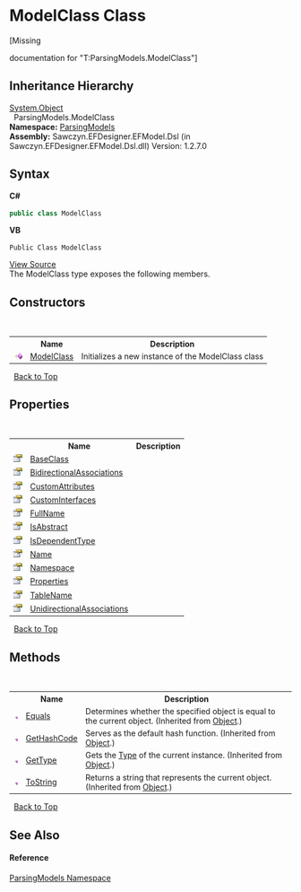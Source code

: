 # ModelClass Class
 

\[Missing <summary> documentation for "T:ParsingModels.ModelClass"\]


## Inheritance Hierarchy
<a href="http://msdn2.microsoft.com/en-us/library/e5kfa45b" target="_blank">System.Object</a><br />&nbsp;&nbsp;ParsingModels.ModelClass<br />
**Namespace:**&nbsp;<a href="N_ParsingModels">ParsingModels</a><br />**Assembly:**&nbsp;Sawczyn.EFDesigner.EFModel.Dsl (in Sawczyn.EFDesigner.EFModel.Dsl.dll) Version: 1.2.7.0

## Syntax

**C#**<br />
``` C#
public class ModelClass
```

**VB**<br />
``` VB
Public Class ModelClass
```

<a href="https://github.com/msawczyn/EFDesigner/tree/master/src/ParsingModels/ModelClass.cs" title="View the source code">View Source</a><br />
The ModelClass type exposes the following members.


## Constructors
&nbsp;<table><tr><th></th><th>Name</th><th>Description</th></tr><tr><td>![Public method](media/pubmethod.gif "Public method")</td><td><a href="M_ParsingModels_ModelClass__ctor">ModelClass</a></td><td>
Initializes a new instance of the ModelClass class</td></tr></table>&nbsp;
<a href="#modelclass-class">Back to Top</a>

## Properties
&nbsp;<table><tr><th></th><th>Name</th><th>Description</th></tr><tr><td>![Public property](media/pubproperty.gif "Public property")</td><td><a href="P_ParsingModels_ModelClass_BaseClass">BaseClass</a></td><td /></tr><tr><td>![Public property](media/pubproperty.gif "Public property")</td><td><a href="P_ParsingModels_ModelClass_BidirectionalAssociations">BidirectionalAssociations</a></td><td /></tr><tr><td>![Public property](media/pubproperty.gif "Public property")</td><td><a href="P_ParsingModels_ModelClass_CustomAttributes">CustomAttributes</a></td><td /></tr><tr><td>![Public property](media/pubproperty.gif "Public property")</td><td><a href="P_ParsingModels_ModelClass_CustomInterfaces">CustomInterfaces</a></td><td /></tr><tr><td>![Public property](media/pubproperty.gif "Public property")</td><td><a href="P_ParsingModels_ModelClass_FullName">FullName</a></td><td /></tr><tr><td>![Public property](media/pubproperty.gif "Public property")</td><td><a href="P_ParsingModels_ModelClass_IsAbstract">IsAbstract</a></td><td /></tr><tr><td>![Public property](media/pubproperty.gif "Public property")</td><td><a href="P_ParsingModels_ModelClass_IsDependentType">IsDependentType</a></td><td /></tr><tr><td>![Public property](media/pubproperty.gif "Public property")</td><td><a href="P_ParsingModels_ModelClass_Name">Name</a></td><td /></tr><tr><td>![Public property](media/pubproperty.gif "Public property")</td><td><a href="P_ParsingModels_ModelClass_Namespace">Namespace</a></td><td /></tr><tr><td>![Public property](media/pubproperty.gif "Public property")</td><td><a href="P_ParsingModels_ModelClass_Properties">Properties</a></td><td /></tr><tr><td>![Public property](media/pubproperty.gif "Public property")</td><td><a href="P_ParsingModels_ModelClass_TableName">TableName</a></td><td /></tr><tr><td>![Public property](media/pubproperty.gif "Public property")</td><td><a href="P_ParsingModels_ModelClass_UnidirectionalAssociations">UnidirectionalAssociations</a></td><td /></tr></table>&nbsp;
<a href="#modelclass-class">Back to Top</a>

## Methods
&nbsp;<table><tr><th></th><th>Name</th><th>Description</th></tr><tr><td>![Public method](media/pubmethod.gif "Public method")</td><td><a href="http://msdn2.microsoft.com/en-us/library/bsc2ak47" target="_blank">Equals</a></td><td>
Determines whether the specified object is equal to the current object.
 (Inherited from <a href="http://msdn2.microsoft.com/en-us/library/e5kfa45b" target="_blank">Object</a>.)</td></tr><tr><td>![Public method](media/pubmethod.gif "Public method")</td><td><a href="http://msdn2.microsoft.com/en-us/library/zdee4b3y" target="_blank">GetHashCode</a></td><td>
Serves as the default hash function.
 (Inherited from <a href="http://msdn2.microsoft.com/en-us/library/e5kfa45b" target="_blank">Object</a>.)</td></tr><tr><td>![Public method](media/pubmethod.gif "Public method")</td><td><a href="http://msdn2.microsoft.com/en-us/library/dfwy45w9" target="_blank">GetType</a></td><td>
Gets the <a href="http://msdn2.microsoft.com/en-us/library/42892f65" target="_blank">Type</a> of the current instance.
 (Inherited from <a href="http://msdn2.microsoft.com/en-us/library/e5kfa45b" target="_blank">Object</a>.)</td></tr><tr><td>![Public method](media/pubmethod.gif "Public method")</td><td><a href="http://msdn2.microsoft.com/en-us/library/7bxwbwt2" target="_blank">ToString</a></td><td>
Returns a string that represents the current object.
 (Inherited from <a href="http://msdn2.microsoft.com/en-us/library/e5kfa45b" target="_blank">Object</a>.)</td></tr></table>&nbsp;
<a href="#modelclass-class">Back to Top</a>

## See Also


#### Reference
<a href="N_ParsingModels">ParsingModels Namespace</a><br />